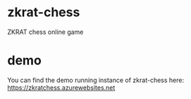 # zkrat-chess
ZKRAT chess online game

# demo
You can find the demo running instance of zkrat-chess here:
https://zkratchess.azurewebsites.net
